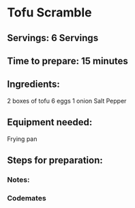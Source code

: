 # Tofu Scramble

## Servings: 6 Servings

## Time to prepare: 15 minutes

## Ingredients:
2 boxes of tofu
6 eggs
1 onion
Salt
Pepper

## Equipment needed:
Frying pan

## Steps for preparation:



### Notes:



### Codemates #

